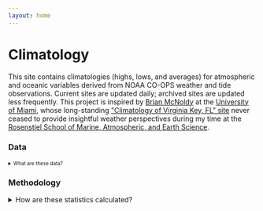 ```yaml
---
layout: home
---
```

# Climatology

This site contains climatologies (highs, lows, and averages) for atmospheric and oceanic variables derived from NOAA CO-OPS weather and tide observations. Current sites are updated daily; archived sites are updated less frequently. This project is inspired by [Brian McNoldy](https://bmcnoldy.earth.miami.edu/) at the [University of Miami](https://welcome.miami.edu), whose long-standing ["Climatology of Virginia Key, FL" site](https://bmcnoldy.earth.miami.edu/vk/) never ceased to provide insightful weather perspectives during my time at the [Rosenstiel School of Marine, Atmospheric, and Earth Science](https://www.earth.miami.edu/).

### Data
<details style="font-size:10px;">
  <summary>
    What are these data?
  </summary>
  <p>The <a href="https://www.noaa.gov">National Oceanographic and Atmospheric Administration (NOAA)</a> <a href="https://oceanservice.noaa.gov/">National Ocean Service (NOS)</a> Center for Operational Oceanographic Products and Services (CO-OPS) operates hundreds of water level observation stations along the United States coasts and Great Lakes. This <a href="https://tidesandcurrents.noaa.gov/nwlon.html">National Water Level Observation Network (NWLON)</a>, part of the <a href="https://ioos.noaa.gov">Integrated Ocean Observing System (IOOS)</a>, provides the data from which official tidal predictions are generated. Most of these observation stations also observe water temperature as well as air temperature, barometric pressure, and wind. All of these data are publically available via the NOAA CO-OPS <a href="https://tidesandcurrents.noaa.gov/">Tides and Currents</a> data portal.</p>
  
  <p>The historical time series vary among sites and environmental parameters. Water level sensors often came first, with weather stations added later. Data collected since circa 1995 are generally available in 6-minute observations; prior to that, observations are hourly. Data inventories are provided for every site: 
    <ul>
        <li> <a href="https://tidesandcurrents.noaa.gov/inventory.html?id=8656483">Beaufort, NC</a> </li>
        <li> <a href="https://tidesandcurrents.noaa.gov/inventory.html?id=8447930">Woods Hole, MA</a> </li>
        <li> <a href="https://tidesandcurrents.noaa.gov/inventory.html?id=8725110">Naples, FL</a> </li>
        <li> <a href="https://tidesandcurrents.noaa.gov/inventory.html?id=8747437">Bay St. Louis, MS</a> </li>
        <li> <a href="https://tidesandcurrents.noaa.gov/inventory.html?id=8723214">Virginia Key, FL</a> </li>
        <li> <a href="https://tidesandcurrents.noaa.gov/inventory.html?id=8557380">Lewes, DE</a> </li>
    </ul>
  Water level sensors are calibrated and the observations verified. None of the other variables are verified and should be used with caution.
    </p>
</details>

### Methodology
<details>
  <summary>
    How are these statistics calculated?
  </summary>
  <p>All data are retrieved from the NOAA CO-OPS <a href="https://tidesandcurrents.noaa.gov/">Tides and Currents</a> data portal. <a href="https://tidesandcurrents.noaa.gov/faq.html">Data query lengths are restricted</a> in order to prevent large data requests from hogging server resources. This limit affects both web-based retrieval and application programming interace (API) calls. To initiate a cimatology, a Python API wrapper called "<a href="https://github.com/GClunies/noaa_coops">noaa-coops</a>" is used to make repeated queries to download all data from the beginning of the time series through the time of initiation. These historical data are stored locally and then appended to later instead of re-downloading the full dataset every time. Six-minute data are used whenever possible and hourly observations otherwise. </p>

  <p></p>
</details>
